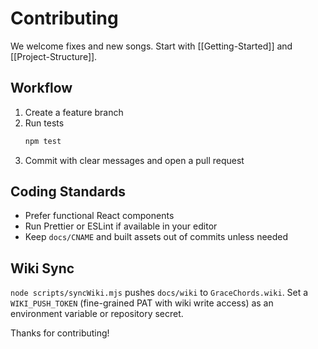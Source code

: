 # Contributing

We welcome fixes and new songs. Start with [[Getting-Started]] and [[Project-Structure]].

## Workflow
1. Create a feature branch
2. Run tests
   ```bash
   npm test
   ```
3. Commit with clear messages and open a pull request

## Coding Standards
- Prefer functional React components
- Run Prettier or ESLint if available in your editor
- Keep `docs/CNAME` and built assets out of commits unless needed

## Wiki Sync
`node scripts/syncWiki.mjs` pushes `docs/wiki` to `GraceChords.wiki`. Set a `WIKI_PUSH_TOKEN` (fine-grained PAT with wiki write access) as an environment variable or repository secret.

Thanks for contributing!

